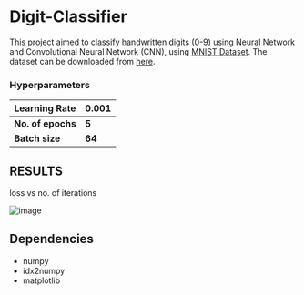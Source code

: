 # Digit-Classifier
This project aimed to classify handwritten digits (0-9) using Neural Network and Convolutional Neural Network (CNN), using [MNIST Dataset](https://en.wikipedia.org/wiki/MNIST_database).
The dataset can be downloaded from [here](http://yann.lecun.com/exdb/mnist/).

### Hyperparameters
| Learning Rate    | 0.001     | 
| --------         | --------  | 
|**No. of epochs** | **5**     | 
| **Batch size**   | **64**    | 

## RESULTS
loss vs no. of iterations

![image](https://user-images.githubusercontent.com/91650111/180172949-692d66a4-8bc7-4e0f-ae45-5b608f9211ad.png)

## Dependencies
* numpy
* idx2numpy
* matplotlib

